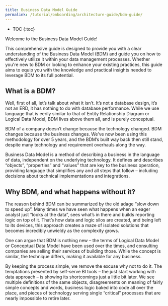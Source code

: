 ```yaml
---
title: Business Data Model Guide
permalink: /tutorial/onboarding/architecture-guide/bdm-guide/
---
```


* TOC
{:toc}

Welcome to the Business Data Model Guide!

This comprehensive guide is designed to provide you with a clear understanding of the Business Data Model (BDM) 
and guide you on how to effectively utilize it within your data management processes. Whether you're new to BDM or looking to enhance 
your existing practices, this guide aims to equip you with the knowledge and practical insights needed to leverage BDM to its full potential.

## What is a BDM?
Well, first of all, let’s talk about what it isn’t. It’s not a database design, it’s not an ERD, it has nothing to do with database performance. 
While we use language that is eerily similar to that of Entity Relationship Diagram or Logical Data Model, BDM lives above them all, and is purely conceptual.

BDM of a company doesn’t change because the technology changed. BDM changes because the business changes. We’ve now been using this methodology for over 5 years,
and the BDM’s built way back then still stand, despite many technology and requirement overhauls along the way.

Business Data Model is a method of describing a business in the language of data, independent on the underlying technology. It defines and describes “objects”,
“properties” and “values” that are key to the business operation, providing language that simplifies any and all steps that follow – including decisions about
technical implementations and integrations.

## Why BDM, and what happens without it?
The reason behind BDM can be summarized by the old adage “slow down to speed up”. Many times we have seen what happens when an eager analyst just “looks 
at the data”, sees what’s in there and builds reporting logic on top of it. That’s how data and logic silos are created, and being left to its devices, 
this approach creates a maze of isolated solutions that becomes incredibly unwieldy as the complexity grows.

One can argue that BDM is nothing new – the terms of Logical Data Model or Conceptual Data Model have been used over the times, and consulting companies are
selling their services of building those. While the concept is similar, the technique differs, making it available for any business. 

By keeping the process simple, we remove the excuse why not to do it. The temptations presented by self-serve BI tools – the just start working with data approach 
– is showing its shortcomings just a little bit later. We see multiple definitions of the same objects, disagreements on meaning of fairly simple concepts and
words, business logic baked into code all over the place, and pieces of technology serving single “critical” processes that are nearly impossible to retire later.

